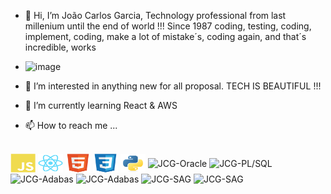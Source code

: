 - 👋 Hi, I’m João Carlos Garcia, Technology professional from last millenium until the end of world  !!!
Since 1987 coding, testing, coding, implement, coding, make a lot of mistake´s, coding again, and that´s incredible, works
  
- <img width="100" alt="image" src="https://github.com/Joao-Carlos-Garcia-DEV/Joao-Carlos-Garcia-DEV/assets/161158622/49549a45-bf2e-4bdb-836b-61bb82b7c2b6">

- 👀 I’m interested in anything new for all proposal. TECH IS BEAUTIFUL !!!

- 🌱 I’m currently learning React & AWS
- 📫 How to reach me ...


<div style="display: inline_block"><br>
  <img align="center" alt="JCG-Js" height="30" width="40" src="https://raw.githubusercontent.com/devicons/devicon/master/icons/javascript/javascript-plain.svg">
  <img align="center" alt="JCG-React" height="30" width="40" src="https://raw.githubusercontent.com/devicons/devicon/master/icons/react/react-original.svg">
  <img align="center" alt="JCG-HTML" height="30" width="40" src="https://raw.githubusercontent.com/devicons/devicon/master/icons/html5/html5-original.svg">
  <img align="center" alt="JCG-CSS" height="30" width="40" src="https://raw.githubusercontent.com/devicons/devicon/master/icons/css3/css3-original.svg">
  <img align="center" alt="JCG-Python" height="30" width="40" src="https://raw.githubusercontent.com/devicons/devicon/master/icons/python/python-original.svg">
  <img align="center" alt="JCG-Oracle" height="30" width="80" src="https://img.shields.io/badge/Oracle-F80000?style=for-the-badge&logo=oracle&logoColor=black">
  <img align="center" alt="JCG-PL/SQL" height="30" width="80" src="https://lh3.googleusercontent.com/-nmDUsmgtNd0/VhlmK6fK-fI/AAAAAAAALnw/Gbfa2mFP0vM/PLSQL%2525202%252520sm.jpg?imgmax=800">
  <img align="center" alt="JCG-Adabas" height="30" width="80" src="https://github.com/Joao-Carlos-Garcia-DEV/Joao-Carlos-Garcia-DEV/assets/161158622/b9316bb9-49f4-4098-913c-70e6ab38be55">

  <img align="center" alt="JCG-Adabas" height="30" width="80" src="https://global.discourse-cdn.com/techcommunity/optimized/2X/1/17c315b7066fbc4914e1fb9b203b201d42acef0f_2_1024x369.jpeg">  
  
  <img align="center" alt="JCG-SAG" height="30" width="80" src="https://github.com/Joao-Carlos-Garcia-DEV/Joao-Carlos-Garcia-DEV/assets/161158622/93ab8ca0-3a60-42d3-a4cc-3fa8c5948637">

  <img align="center" alt="JCG-SAG" height="30" width="80" src="https://github.com/Joao-Carlos-Garcia-DEV/Joao-Carlos-Garcia-DEV/assets/161158622/d83a1e19-efff-4985-8b26-949c9588226b">

    
</div>
<!---
Joao-Carlos-Garcia-DEV/Joao-Carlos-Garcia-DEV is a ✨ special ✨ repository because its `README.md` (this file) appears on your GitHub profile.
You can click the Preview link to take a look at your changes.
--->
